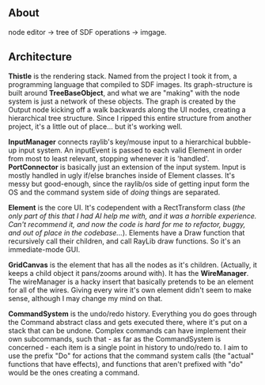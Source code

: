 ## About
node editor -> tree of SDF operations -> imgage.

## Architecture
**Thistle** is the rendering stack. Named from the project I took it from, a programming language that compiled to SDF images. Its graph-structure is built around **TreeBaseObject**, and what we are "making" with the node system is just a network of these objects.
The graph is created by the Output node kicking off a walk backwards along the UI nodes, creating a hierarchical tree structure. Since I ripped this entire structure from another project, it's a little out of place... but it's working well.

**InputManager** connects raylib's key/mouse input to a hierarchical bubble-up input system. An inputEvent is passed to each valid Element in order from most to least relevant, stopping whenever it is 'handled'.
**PortConnector** is basically just an extension of the input system. Input is mostly handled in ugly if/else branches inside of Element classes. It's messy but good-enough, since the raylib/os side of getting input form the OS and the command system side of *doing* things are separated.

**Element** is the core UI. It's codependent with a RectTransform class (*the only part of this that I had AI help me with, and it was a horrible experience. Can't recommend it, and now the code is hard for me to refactor, buggy, and out of place in the codebase...*). Elements have a Draw function that recursively call their children, and call RayLib draw functions. So it's an immediate-mode GUI.

**GridCanvas** is the element that has all the nodes as it's children. (Actually, it keeps a child object it pans/zooms around with). It has the **WireManager**.
The wireManager is a hacky insert that basically pretends to be an element for all of the wires. Giving every wire it's own element didn't seem to make sense, although I may change my mind on that.

**CommandSystem** is the undo/redo history. Everything you do goes through the Command abstract class and gets executed there, where it's put on a stack that can be undone. Complex commands can have implement their own subcommands, such that - as far as the CommandSystem is concerned - each item is a single point in history to undo/redo to.
I aim to use the prefix "Do" for actions that the command system calls (the "actual" functions that have effects), and functions that aren't prefixed with "do" would be the ones creating a command.

